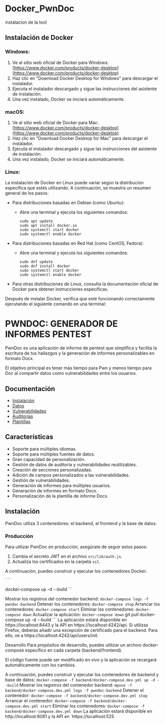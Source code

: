 # Docker_PwnDoc
instalacion de la tool

## Instalación de Docker

### Windows:

1. Ve al sitio web oficial de Docker para Windows: [https://www.docker.com/products/docker-desktop](https://www.docker.com/products/docker-desktop)
2. Haz clic en "Download Docker Desktop for Windows" para descargar el instalador.
3. Ejecuta el instalador descargado y sigue las instrucciones del asistente de instalación.
4. Una vez instalado, Docker se iniciará automáticamente.

### macOS:

1. Ve al sitio web oficial de Docker para Mac: [https://www.docker.com/products/docker-desktop](https://www.docker.com/products/docker-desktop)
2. Haz clic en "Download Docker Desktop for Mac" para descargar el instalador.
3. Ejecuta el instalador descargado y sigue las instrucciones del asistente de instalación.
4. Una vez instalado, Docker se iniciará automáticamente.

### Linux:

La instalación de Docker en Linux puede variar según la distribución específica que estés utilizando. A continuación, se muestra un resumen general de los pasos:

- Para distribuciones basadas en Debian (como Ubuntu):
  - Abre una terminal y ejecuta los siguientes comandos:
    ```
    sudo apt update
    sudo apt install docker.io
    sudo systemctl start docker
    sudo systemctl enable docker
    ```

- Para distribuciones basadas en Red Hat (como CentOS, Fedora):
  - Abre una terminal y ejecuta los siguientes comandos:
    ```
    sudo dnf update
    sudo dnf install docker
    sudo systemctl start docker
    sudo systemctl enable docker
    ```

- Para otras distribuciones de Linux, consulta la documentación oficial de Docker para obtener instrucciones específicas.

Después de instalar Docker, verifica que esté funcionando correctamente ejecutando el siguiente comando en una terminal:



# PWNDOC: GENERADOR DE INFORMES PENTEST

PwnDoc es una aplicación de informe de pentest que simplifica y facilita la escritura de tus hallazgos y la generación de informes personalizables en formato Docx.

El objetivo principal es tener más tiempo para Pwn y menos tiempo para Doc al compartir datos como vulnerabilidades entre los usuarios.

## Documentación

- [Instalación](#instalación)
- [Datos](#datos)
- [Vulnerabilidades](#vulnerabilidades)
- [Auditorías](#auditorías)
- [Plantillas](#plantillas)

## Características

- Soporte para múltiples idiomas.
- Soporte para múltiples fuentes de datos.
- Gran capacidad de personalización.
- Gestión de datos de auditoría y vulnerabilidades reutilizables.
- Creación de secciones personalizadas.
- Adición de campos personalizados a las vulnerabilidades.
- Gestión de vulnerabilidades.
- Generación de informes para múltiples usuarios.
- Generación de informes en formato Docx.
- Personalización de la plantilla de informe Docx.

## Instalación

PwnDoc utiliza 3 contenedores: el backend, el frontend y la base de datos.

### Producción

Para utilizar PwnDoc en producción, asegúrate de seguir estos pasos:

1. Cambia el secreto JWT en el archivo `src/lib/auth.js`.
2. Actualiza los certificados en la carpeta `ssl`.

A continuación, puedes construir y ejecutar los contenedores Docker:

    ```
docker-compose up -d --build
    ```

Mostrar los registros del contenedor backend:
    ```
docker-compose logs -f pwndoc-backend
    ```
Detener los contenedores:
    ```
docker-compose stop
    ```
Arrancar los contenedores:
    ```
docker-compose start
    ```
Eliminar los contenedores:
    ```
docker-compose down
    ```
Actualizar la aplicación:
    ```
docker-compose down
    ```
git pull
docker-compose up -d --build
    ```
La aplicación estará disponible en https://localhost:8443 y la API en https://localhost:4242/api. Si utilizas Firefox, deberás añadir una excepción de certificado para el backend. Para ello, ve a https://localhost:4242/api/users/init.

Desarrollo
Para propósitos de desarrollo, puedes utilizar un archivo docker-compose específico en cada carpeta (backend/frontend).

El código fuente puede ser modificado en vivo y la aplicación se recargará automáticamente con los cambios.

A continuación, puedes construir y ejecutar los contenedores de backend y base de datos:
    ```
docker-compose -f backend/docker-compose.dev.yml up -d --build
    ```
Mostrar los registros del contenedor backend:
    ```
mpose -f backend/docker-compose.dev.yml logs -f pwndoc-backend
    ```
Detener el contenedor:
    ```
docker-compose -f backend/docker-compose.dev.yml stop
    ```
Arrancar el contenedor:
    ```
docker-compose -f backend/docker-compose.dev.yml start
    ```
Eliminar los contenedores:
    ```
docker-compose -f backend/docker-compose.dev.yml down
    ```
La aplicación estará disponible en http://localhost:8081 y la API en `https://localhost:525

